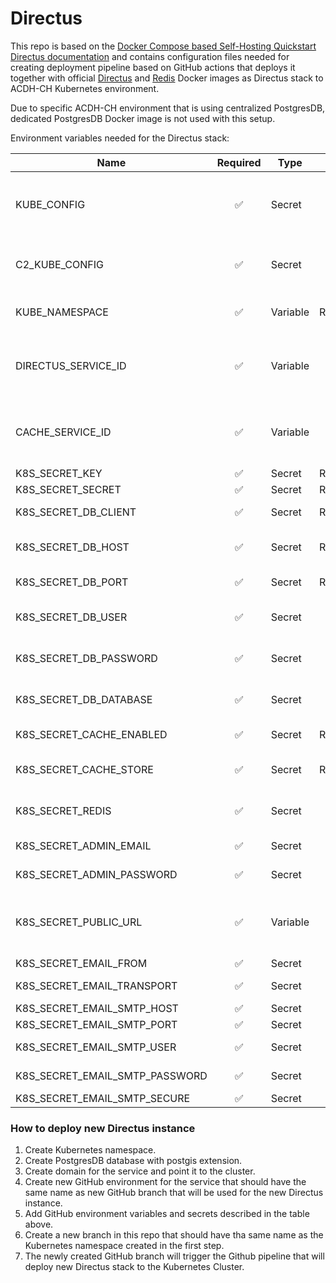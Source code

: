 # Directus

This repo is based on the [Docker Compose based Self-Hosting Quickstart Directus documentation](hhttps://docs.directus.io/self-hosted/docker-guide.html "Docker Compose based Self-Hosting Quickstart Directus documentation") and contains configuration files needed for creating deployment pipeline based on GitHub actions that deploys it together with official [Directus](https://hub.docker.com/r/directus/directus "Directus") and [Redis](https://hub.docker.com/_/redis/ "Redis") Docker images as Directus stack to ACDH-CH Kubernetes environment. 

Due to specific ACDH-CH environment that is using centralized PostgresDB, dedicated PostgresDB Docker image is not used with this setup.

Environment variables needed for the Directus stack:

|Name|Required|Type|Level|Description|
|----|:------:|----|:---:|-----------|
|KUBE_CONFIG|:white_check_mark:|Secret|Org|base64 encoded K8s config file. Usually set at the Org level and shared by all (public) repositories. |
|C2_KUBE_CONFIG|:white_check_mark:|Secret|Org|If you deploy using the workflow for the second cluster the C2_ variant is used. |
|KUBE_NAMESPACE|:white_check_mark:|Variable|Repo/Env|The K8s namespace the deployment should be installed to. |
|DIRECTUS_SERVICE_ID|:white_check_mark:|Variable|Env|A K8s label ID is attached to the workload/deployment with this value (usually a number) |
|CACHE_SERVICE_ID|:white_check_mark:|Variable|Env|A K8s label ID is attached to the workload/deployment with this value (usually a number) |
|K8S_SECRET_KEY|:white_check_mark:|Secret|Repo/Env|Secret key |
|K8S_SECRET_SECRET|:white_check_mark:|Secret|Repo/Env|Secret |
|K8S_SECRET_DB_CLIENT|:white_check_mark:|Secret|Repo/Env|Type of an external DB service. |
|K8S_SECRET_DB_HOST|:white_check_mark:|Secret|Repo/Env|Hostname of an externa PostgresDB service. |
|K8S_SECRET_DB_PORT|:white_check_mark:|Secret|Repo/Env|Port of an external PostgresDB service. |
|K8S_SECRET_DB_USER|:white_check_mark:|Secret|Env|Username for the PostgresDB database. |  
|K8S_SECRET_DB_PASSWORD|:white_check_mark:|Secret|Env|Password for the PostgresDB database. |
|K8S_SECRET_DB_DATABASE|:white_check_mark:|Secret|Env|Name of the PostgresDB database to use. |  
|K8S_SECRET_CACHE_ENABLED|:white_check_mark:|Secret|Repo/Env|Set to true to enable caching. |
|K8S_SECRET_CACHE_STORE|:white_check_mark:|Secret|Repo/Env|Service used for caching. Should be set to redis. |
|K8S_SECRET_REDIS|:white_check_mark:|Secret|Env|URL of Redis service. Should be set to redis://cache:6379 |  
|K8S_SECRET_ADMIN_EMAIL|:white_check_mark:|Secret|Env|E-mail address of admin user. |
|K8S_SECRET_ADMIN_PASSWORD|:white_check_mark:|Secret|Env|The password for the admin user. |  
|K8S_SECRET_PUBLIC_URL|:white_check_mark:|Variable|Env|The URI with https:// that should be configured for access to the service. |
|K8S_SECRET_EMAIL_FROM|:white_check_mark:|Secret|Env|Email address. | 
|K8S_SECRET_EMAIL_TRANSPORT|:white_check_mark:|Secret|Env|Email transport type. (smtp) | 
|K8S_SECRET_EMAIL_SMTP_HOST|:white_check_mark:|Secret|Env|Email SMTP host. | 
|K8S_SECRET_EMAIL_SMTP_PORT|:white_check_mark:|Secret|Env|Email SMTP port. | 
|K8S_SECRET_EMAIL_SMTP_USER|:white_check_mark:|Secret|Env|Email SMTP username. | 
|K8S_SECRET_EMAIL_SMTP_PASSWORD|:white_check_mark:|Secret|Env|Email SMTP password. | 
|K8S_SECRET_EMAIL_SMTP_SECURE|:white_check_mark:|Secret|Env|Enable TLS |  

### How to deploy new Directus instance

1. Create Kubernetes namespace.
2. Create PostgresDB database with postgis extension.
3. Create domain for the service and point it to the cluster.
4. Create new GitHub environment for the service that should have the same name as new GitHub branch that will be used for the new Directus instance.
5. Add GitHub environment variables and secrets described in the table above.
6. Create a new branch in this repo that should have tha same name as the Kubernetes namespace created in the first step.
8. The newly created GitHub branch will trigger the Github pipeline that will deploy new Directus stack to the Kubernetes Cluster.
